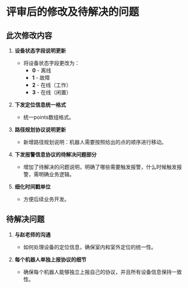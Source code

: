 # 评审后的修改及待解决的问题

## 此次修改内容

1. **设备状态字段说明更新**
   - 将设备状态字段更改为：
     - **0** - 离线
     - **1** - 故障
     - **2** - 在线（工作）
     - **3** - 在线（闲置）

2. **下发定位信息统一格式**
   - 统一points数组格式。
   

3. **路径规划协议说明更新**
   - 新增路径规划说明：机器人需要按照给出的点的顺序进行移动。

4. **下发报警信息协议的待解决问题部分**
   - 增加了待解决的问题说明，明确了哪些需要触发报警，什么时候触发报警，需明确业务逻辑。

4. **细化时间戳单位**
   - 方便后续业务开发。


## 待解决问题

1. **与赵老师的沟通**
   - 如何处理设备的定位信息，确保室内和室外定位的统一性。

2. **每个机器人单独上报协议的细节**
   - 确保每个机器人能够独立上报自己的协议，并且所有设备信息保持一致性。

